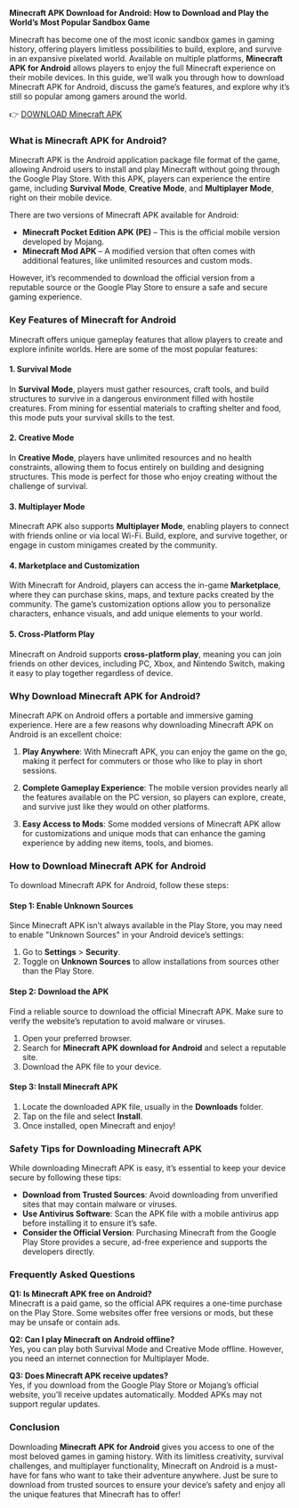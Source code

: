 **Minecraft APK Download for Android: How to Download and Play the World’s Most Popular Sandbox Game**

Minecraft has become one of the most iconic sandbox games in gaming history, offering players limitless possibilities to build, explore, and survive in an expansive pixelated world. Available on multiple platforms, **Minecraft APK for Android** allows players to enjoy the full Minecraft experience on their mobile devices. In this guide, we’ll walk you through how to download Minecraft APK for Android, discuss the game’s features, and explore why it’s still so popular among gamers around the world.

👉 [DOWNLOAD Minecraft APK](https://dlnew.gamestoremobi.com/Minecraft-1.21.43.01-Mod-ModCombo.Com.apk)

### What is Minecraft APK for Android?

Minecraft APK is the Android application package file format of the game, allowing Android users to install and play Minecraft without going through the Google Play Store. With this APK, players can experience the entire game, including **Survival Mode**, **Creative Mode**, and **Multiplayer Mode**, right on their mobile device.

There are two versions of Minecraft APK available for Android:
- **Minecraft Pocket Edition APK (PE)** – This is the official mobile version developed by Mojang.
- **Minecraft Mod APK** – A modified version that often comes with additional features, like unlimited resources and custom mods. 

However, it’s recommended to download the official version from a reputable source or the Google Play Store to ensure a safe and secure gaming experience.

### Key Features of Minecraft for Android

Minecraft offers unique gameplay features that allow players to create and explore infinite worlds. Here are some of the most popular features:

#### 1. **Survival Mode**
In **Survival Mode**, players must gather resources, craft tools, and build structures to survive in a dangerous environment filled with hostile creatures. From mining for essential materials to crafting shelter and food, this mode puts your survival skills to the test.

#### 2. **Creative Mode**
In **Creative Mode**, players have unlimited resources and no health constraints, allowing them to focus entirely on building and designing structures. This mode is perfect for those who enjoy creating without the challenge of survival.

#### 3. **Multiplayer Mode**
Minecraft APK also supports **Multiplayer Mode**, enabling players to connect with friends online or via local Wi-Fi. Build, explore, and survive together, or engage in custom minigames created by the community.

#### 4. **Marketplace and Customization**
With Minecraft for Android, players can access the in-game **Marketplace**, where they can purchase skins, maps, and texture packs created by the community. The game’s customization options allow you to personalize characters, enhance visuals, and add unique elements to your world.

#### 5. **Cross-Platform Play**
Minecraft on Android supports **cross-platform play**, meaning you can join friends on other devices, including PC, Xbox, and Nintendo Switch, making it easy to play together regardless of device.

### Why Download Minecraft APK for Android?

Minecraft APK on Android offers a portable and immersive gaming experience. Here are a few reasons why downloading Minecraft APK on Android is an excellent choice:

1. **Play Anywhere**: With Minecraft APK, you can enjoy the game on the go, making it perfect for commuters or those who like to play in short sessions.
   
2. **Complete Gameplay Experience**: The mobile version provides nearly all the features available on the PC version, so players can explore, create, and survive just like they would on other platforms.

3. **Easy Access to Mods**: Some modded versions of Minecraft APK allow for customizations and unique mods that can enhance the gaming experience by adding new items, tools, and biomes.

### How to Download Minecraft APK for Android

To download Minecraft APK for Android, follow these steps:

#### Step 1: Enable Unknown Sources
Since Minecraft APK isn’t always available in the Play Store, you may need to enable "Unknown Sources" in your Android device’s settings:

1. Go to **Settings** > **Security**.
2. Toggle on **Unknown Sources** to allow installations from sources other than the Play Store.

#### Step 2: Download the APK
Find a reliable source to download the official Minecraft APK. Make sure to verify the website’s reputation to avoid malware or viruses.

1. Open your preferred browser.
2. Search for **Minecraft APK download for Android** and select a reputable site.
3. Download the APK file to your device.

#### Step 3: Install Minecraft APK
1. Locate the downloaded APK file, usually in the **Downloads** folder.
2. Tap on the file and select **Install**.
3. Once installed, open Minecraft and enjoy!

### Safety Tips for Downloading Minecraft APK

While downloading Minecraft APK is easy, it’s essential to keep your device secure by following these tips:

- **Download from Trusted Sources**: Avoid downloading from unverified sites that may contain malware or viruses.
- **Use Antivirus Software**: Scan the APK file with a mobile antivirus app before installing it to ensure it’s safe.
- **Consider the Official Version**: Purchasing Minecraft from the Google Play Store provides a secure, ad-free experience and supports the developers directly.

### Frequently Asked Questions

**Q1: Is Minecraft APK free on Android?**  
Minecraft is a paid game, so the official APK requires a one-time purchase on the Play Store. Some websites offer free versions or mods, but these may be unsafe or contain ads.

**Q2: Can I play Minecraft on Android offline?**  
Yes, you can play both Survival Mode and Creative Mode offline. However, you need an internet connection for Multiplayer Mode.

**Q3: Does Minecraft APK receive updates?**  
Yes, if you download from the Google Play Store or Mojang’s official website, you’ll receive updates automatically. Modded APKs may not support regular updates.

### Conclusion

Downloading **Minecraft APK for Android** gives you access to one of the most beloved games in gaming history. With its limitless creativity, survival challenges, and multiplayer functionality, Minecraft on Android is a must-have for fans who want to take their adventure anywhere. Just be sure to download from trusted sources to ensure your device’s safety and enjoy all the unique features that Minecraft has to offer!
